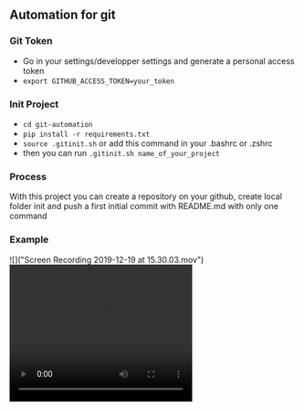 ## Automation for git 

### Git Token
 - Go in your settings/developper settings and generate a personal access token
 - `export GITHUB_ACCESS_TOKEN=your_token`
 
### Init Project
 - `cd git-automation`
 - `pip install -r requirements.txt`
 - `source .gitinit.sh` or add this command in your .bashrc or .zshrc
 - then you can run `.gitinit.sh name_of_your_project`

### Process
With this project you can create a repository on your github, create local folder init and push a first initial commit with README.md with only one command


### Example
![]("Screen Recording 2019-12-19 at 15.30.03.mov")
<video src="/Users/valentinbus/Documents/repo/git-automation/Screen Recording 2019-12-19 at 15.30.03.mov" width="320" height="240" controls>
</video>
